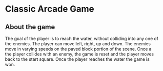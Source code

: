 # Classic Arcade Game

## About the game

The goal of the player is to reach the water, without colliding into any one of the enemies. 
The player can move left, right, up and down. 
The enemies move in varying speeds on the paved block portion of the scene. 
Once a the player collides with an enemy, the game is reset and the player moves back to the start square. 
Once the player reaches the water the game is won.
